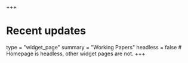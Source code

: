 +++
# Recent updates
type = "widget_page"
summary = "Working Papers"
headless = false  # Homepage is headless, other widget pages are not.
+++
